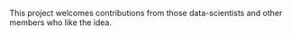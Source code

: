 This project welcomes contributions from those data-scientists and other members who like the idea.
